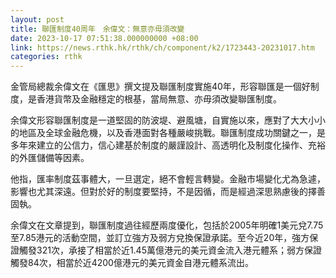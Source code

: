 ```yaml
---
layout: post
title: 聯匯制度40周年　余偉文：無意亦毋須改變
date: 2023-10-17 07:51:38.000000000 +08:00
link: https://news.rthk.hk/rthk/ch/component/k2/1723443-20231017.htm
categories: rthk
---
```


金管局總裁余偉文在《匯思》撰文提及聯匯制度實施40年，形容聯匯是一個好制度，是香港貨幣及金融穩定的根基，當局無意、亦毋須改變聯匯制度。

余偉文形容聯匯制度是一道堅固的防波堤、避風塘，自實施以來，應對了大大小小的地區及全球金融危機，以及香港面對各種嚴峻挑戰。聯匯制度成功關鍵之一，是多年來建立的公信力，信心建基於制度的嚴謹設計、高透明化及制度化操作、充裕的外匯儲備等因素。

他指，匯率制度茲事體大，一旦選定，絕不會輕言轉變。金融市場變化尤為急遽，影響也尤其深遠。但對於好的制度要堅持，不是因循，而是經過深思熟慮後的擇善固執。

余偉文在文章提到，聯匯制度過往經歷兩度優化，包括於2005年明確1美元兌7.75至7.85港元的活動空間，並訂立強方及弱方兌換保證承諾。至今近20年，強方保證觸發321次，承接了相當於近1.45萬億港元的美元資金流入港元體系；弱方保證觸發84次，相當於近4200億港元的美元資金自港元體系流出。

